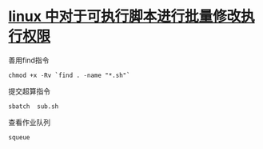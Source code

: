 # [linux 中对于可执行脚本进行批量修改执行权限](https://github.com/shu1ong/gitblog/issues/14)

善用find指令
```
chmod +x -Rv `find . -name "*.sh"`
```
提交超算指令
```
sbatch  sub.sh
```
查看作业队列
```
squeue
```
